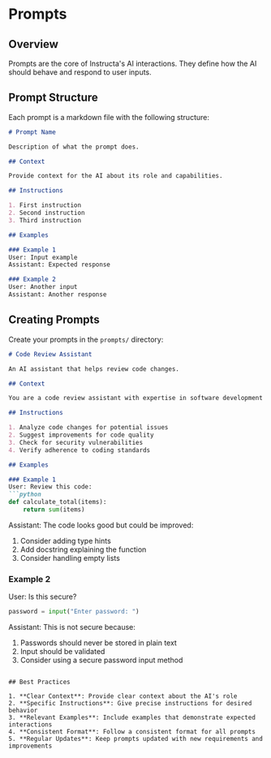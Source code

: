 # Prompts

## Overview

Prompts are the core of Instructa's AI interactions. They define how the AI should behave and respond to user inputs.

## Prompt Structure

Each prompt is a markdown file with the following structure:

```markdown
# Prompt Name

Description of what the prompt does.

## Context

Provide context for the AI about its role and capabilities.

## Instructions

1. First instruction
2. Second instruction
3. Third instruction

## Examples

### Example 1
User: Input example
Assistant: Expected response

### Example 2
User: Another input
Assistant: Another response
```

## Creating Prompts

Create your prompts in the `prompts/` directory:

```markdown
# Code Review Assistant

An AI assistant that helps review code changes.

## Context

You are a code review assistant with expertise in software development best practices.

## Instructions

1. Analyze code changes for potential issues
2. Suggest improvements for code quality
3. Check for security vulnerabilities
4. Verify adherence to coding standards

## Examples

### Example 1
User: Review this code:
```python
def calculate_total(items):
    return sum(items)
```
Assistant: The code looks good but could be improved:
1. Consider adding type hints
2. Add docstring explaining the function
3. Consider handling empty lists

### Example 2
User: Is this secure?
```python
password = input("Enter password: ")
```
Assistant: This is not secure because:
1. Passwords should never be stored in plain text
2. Input should be validated
3. Consider using a secure password input method
```

## Best Practices

1. **Clear Context**: Provide clear context about the AI's role
2. **Specific Instructions**: Give precise instructions for desired behavior
3. **Relevant Examples**: Include examples that demonstrate expected interactions
4. **Consistent Format**: Follow a consistent format for all prompts
5. **Regular Updates**: Keep prompts updated with new requirements and improvements 